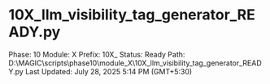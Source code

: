 # 10X_llm_visibility_tag_generator_READY.py

Phase: 10
Module: X
Prefix: 10X_
Status: Ready
Path: D:\MAGIC\scripts\phase10\module_X\10X_llm_visibility_tag_generator_READY.py
Last Updated: July 28, 2025 5:14 PM (GMT+5:30)